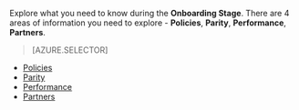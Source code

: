 Explore what you need to know during the **Onboarding Stage**. There are 4 areas of information you need to explore - **Policies**, **Parity**, **Performance**, **Partners**.

> [AZURE.SELECTOR]
- [Policies](/solutions/global-customer/onboarding/explore/policies/)
- [Parity](/solutions/global-customer/onboarding/explore/parity/)
- [Performance](/solutions/global-customer/onboarding/explore/performance/)
- [Partners](/solutions/global-customer/onboarding/explore/partners/)